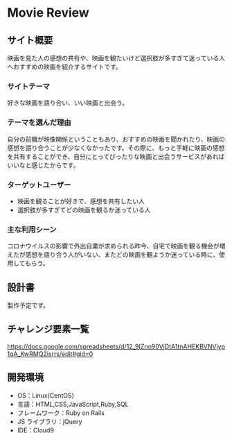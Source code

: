 # Movie Review

## サイト概要

映画を見た人の感想の共有や、映画を観たいけど選択肢が多すぎて迷っている人へおすすめの映画を紹介するサイトです。

### サイトテーマ

好きな映画を語り合い、いい映画と出会う。

### テーマを選んだ理由

自分の前職が映像関係ということもあり、おすすめの映画を聞かれたり、映画の感想を語り合うことが少なくなかったです。その際に、もっと手軽に映画の感想を共有することができ、自分にとってぴったりな映画と出会うサービスがあればいいなと感じたからです。

### ターゲットユーザー

- 映画を観ることが好きで、感想を共有したい人
- 選択肢が多すぎてどの映画を観るか迷っている人

### 主な利用シーン

コロナウイルスの影響で外出自粛が求められる昨今、自宅で映画を観る機会が増えたが感想を語り合う人がいない、またどの映画を観ようか迷っている時に、使用してもらう。

## 設計書

製作予定です。

## チャレンジ要素一覧

https://docs.google.com/spreadsheets/d/12_9IZno90VjDtA1tnAHEKBVNVjyp1qA_KwRMQ2isrrs/edit#gid=0

## 開発環境

- OS：Linux(CentOS)
- 言語：HTML,CSS,JavaScript,Ruby,SQL
- フレームワーク：Ruby on Rails
- JS ライブラリ：jQuery
- IDE：Cloud9